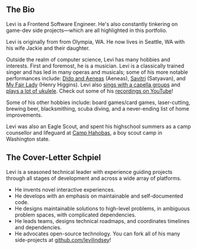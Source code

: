 ## The Bio

Levi is a Frontend Software Engineer. He's also constantly tinkering on game-dev side projects&mdash;which are all highlighted in this portfolio.

Levi is originally from from Olympia, WA. He now lives in Seattle, WA with his wife Jackie and their daughter.

Outside the realm of computer science, Levi has many hobbies and interests. First and foremost, he is a musician. Levi is a classically trained singer and has led in many operas and musicals; some of his more notable performances include: [Dido and Aeneas][dido-and-aeneas-url] (Aeneas), [Savitri][savitri-url] (Satyavan), and [My Fair Lady][my-fair-lady-url] (Henry Higgins). Levi also [sings with a capella groups][love-like-you-url] and [plays a lot of ukulele][down-today-url]. Check out some of his [recordings on YouTube][youtube-url]!

Some of his other hobbies include: board games/card games, laser-cutting, brewing beer, blacksmithing, scuba diving, and a never-ending list of home improvements.

Levi was also an Eagle Scout, and spent his highschool summers as a camp counsellor and lifeguard at [Camp Hahobas][camp-hahobas-url], a boy scout camp in Washington state.

## The Cover-Letter Schpiel

Levi is a seasoned technical leader with experience guiding projects through all stages of development and across a wide array of platforms.

-   He invents novel interactive experiences.
-   He develops with an emphasis on maintainable and self-documented code.
-   He designs maintainable solutions to high-level problems, in ambiguous problem spaces, with complicated dependencies.
-   He leads teams, designs technical roadmaps, and coordinates timelines and dependencies.
-   He advocates open-source technology. You can fork all of his many side-projects at [github.com/levilindsey](https://github.com/levilindsey)! 


[github-url]: https://github.com/levilindsey
[google-url]: https://google.com/about
[gcp-url]: https://cloud.google.com
[jackie-url]: http://www.jackieandlevi.com/jackie
[dido-and-aeneas-url]: https://en.wikipedia.org/wiki/Dido_and_Aeneas
[savitri-url]: https://en.wikipedia.org/wiki/Savitri_(opera)
[my-fair-lady-url]: https://en.wikipedia.org/wiki/My_Fair_Lady
[youtube-url]: https://www.youtube.com/playlist?list=PLIuJN99AFOPSF3p4f0siFo22XiMXqijQU
[love-like-you-url]: https://www.youtube.com/watch?v=yH7L_bZSwbM&list=PLIuJN99AFOPSF3p4f0siFo22XiMXqijQU
[down-today-url]: https://youtu.be/HmALRuBoDno
[camp-hahobas-url]: https://web.archive.org/web/20160807121041/http://www.hahobas.org/
